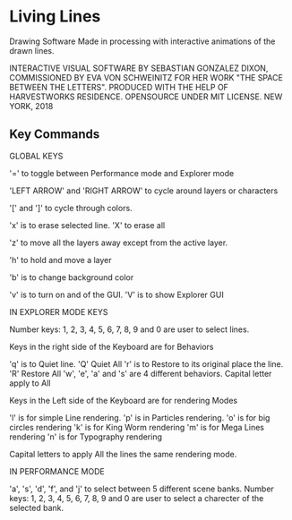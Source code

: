 # Living Lines
Drawing Software Made in processing with interactive animations of the drawn lines.

INTERACTIVE VISUAL SOFTWARE BY SEBASTIAN GONZALEZ DIXON,
COMMISSIONED BY EVA VON SCHWEINITZ
FOR HER WORK "THE SPACE BETWEEN THE LETTERS".
PRODUCED WITH THE HELP OF HARVESTWORKS RESIDENCE.
OPENSOURCE UNDER MIT LICENSE.
NEW YORK, 2018


Key Commands
------------

GLOBAL KEYS


'=' to toggle between Performance mode and Explorer mode

'LEFT ARROW' and 'RIGHT ARROW' to cycle around layers or characters

'[' and ']' to cycle through colors.

'x' is to erase selected line.
'X' to erase all

'z' to move all the layers away except from the active layer.

'h' to hold and move a layer

'b' is to change background color

'v' is to turn on and of the GUI.
'V' is to show Explorer GUI


IN EXPLORER MODE KEYS

Number keys: 1, 2, 3, 4, 5, 6, 7, 8, 9 and 0 are user to select lines.

Keys in the right side of the Keyboard are for Behaviors

'q' is to Quiet line. 'Q' Quiet All
'r' is to Restore to its original place the line. 'R' Restore All
'w', 'e', 'a' and 's' are 4 different behaviors. Capital letter apply to All

Keys in the Left side of the Keyboard are for rendering Modes

'l' is for simple Line rendering.
'p' is in Particles rendering.
'o' is for big circles rendering
'k' is for King Worm rendering
'm' is for Mega Lines rendering
'n' is for Typography rendering

Capital letters to apply All the lines the same rendering mode.


IN PERFORMANCE MODE

'a', 's', 'd', 'f', and 'j' to select between 5 different scene banks.
Number keys: 1, 2, 3, 4, 5, 6, 7, 8, 9 and 0 are user to select a charecter of the selected bank.





